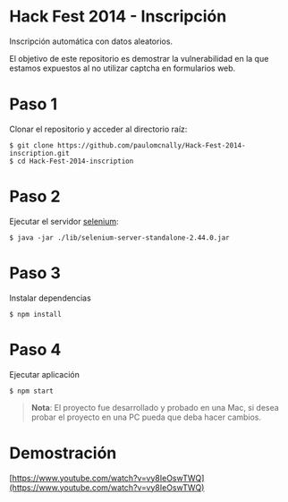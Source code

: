 Hack Fest 2014 - Inscripción
============================

Inscripción automática con datos aleatorios.

El objetivo de este repositorio es demostrar la vulnerabilidad en la que estamos expuestos al no utilizar captcha en formularios web.

# Paso 1

Clonar el repositorio y acceder al directorio raíz:

    $ git clone https://github.com/paulomcnally/Hack-Fest-2014-inscription.git
    $ cd Hack-Fest-2014-inscription

# Paso 2

Ejecutar el servidor [selenium](http://www.seleniumhq.org/):

    $ java -jar ./lib/selenium-server-standalone-2.44.0.jar

# Paso 3
Instalar dependencias

    $ npm install

# Paso 4
Ejecutar aplicación

    $ npm start

> **Nota**: El proyecto fue desarrollado y probado en una Mac, si desea probar el proyecto en una PC pueda que deba hacer cambios.

# Demostración
[https://www.youtube.com/watch?v=vy8IeOswTWQ](https://www.youtube.com/watch?v=vy8IeOswTWQ)
